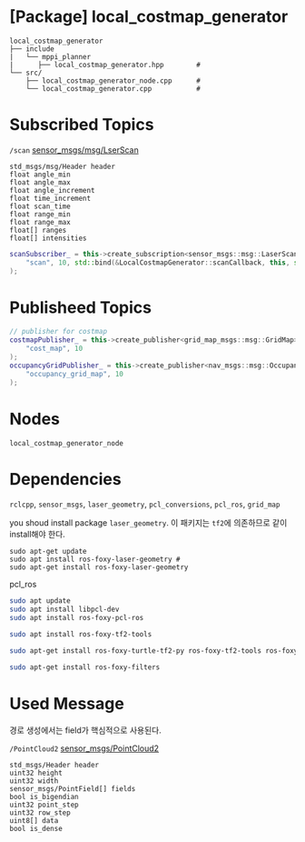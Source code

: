 # [Package] local_costmap_generator

    local_costmap_generator
    ├── include
    |   └── mppi_planner
    |      ├── local_costmap_generator.hpp        # 
    └── src/
        ├── local_costmap_generator_node.cpp      # 
        └── local_costmap_generator.cpp           #

# Subscribed Topics

`/scan` [sensor_msgs/msg/LserScan](https://docs.ros2.org/latest/api/sensor_msgs/msg/LaserScan.html)

```
std_msgs/msg/Header header
float angle_min
float angle_max
float angle_increment
float time_increment
float scan_time
float range_min
float range_max
float[] ranges
float[] intensities
```

```cpp
scanSubscriber_ = this->create_subscription<sensor_msgs::msg::LaserScan>(
    "scan", 10, std::bind(&LocalCostmapGenerator::scanCallback, this, std::placeholders::_1)
);
```

# Publisheed Topics

```cpp
// publisher for costmap
costmapPublisher_ = this->create_publisher<grid_map_msgs::msg::GridMap>(
    "cost_map", 10
);
occupancyGridPublisher_ = this->create_publisher<nav_msgs::msg::OccupancyGrid>(
    "occupancy_grid_map", 10
);
```

# Nodes

`local_costmap_generator_node`

# Dependencies

`rclcpp`, `sensor_msgs`, `laser_geometry`, `pcl_conversions`, `pcl_ros`, `grid_map`

you shoud install package `laser_geometry`. 이 패키지는 `tf2`에 의존하므로 같이 install해야 한다.

```
sudo apt-get update
sudo apt install ros-foxy-laser-geometry #
sudo apt-get install ros-foxy-laser-geometry
```

pcl_ros

```bash
sudo apt update
sudo apt install libpcl-dev
sudo apt install ros-foxy-pcl-ros
```

```bash
sudo apt install ros-foxy-tf2-tools
```

```bash
sudo apt-get install ros-foxy-turtle-tf2-py ros-foxy-tf2-tools ros-foxy-tf-transformations
```

```bash
sudo apt-get install ros-foxy-filters
```

# Used Message

경로 생성에서는 field가 핵심적으로 사용된다.

`/PointCloud2` [sensor_msgs/PointCloud2](http://docs.ros.org/en/noetic/api/sensor_msgs/html/msg/PointCloud2.html)

```
std_msgs/Header header
uint32 height
uint32 width
sensor_msgs/PointField[] fields
bool is_bigendian
uint32 point_step
uint32 row_step
uint8[] data
bool is_dense
```
